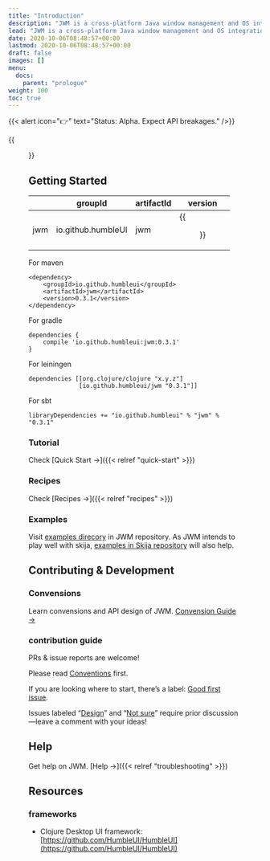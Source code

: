 ```yaml
---
title: "Introduction"
description: "JWM is a cross-platform Java window management and OS integration library."
lead: "JWM is a cross-platform Java window management and OS integration library."
date: 2020-10-06T08:48:57+00:00
lastmod: 2020-10-06T08:48:57+00:00
draft: false
images: []
menu:
  docs:
    parent: "prologue"
weight: 100
toc: true
---
```


{{< alert icon="👉" text="Status: Alpha. Expect API breakages." />}}


{{<figure src="./jwm.gif">}}

## Getting Started

||groupId|artifactId|version| 
|---|---|---|---|
|jwm|io.github.humbleUI|jwm|{{<figure src="https://img.shields.io/maven-central/v/io.github.humbleui/jwm" >}} |

For maven

```
<dependency>
    <groupId>io.github.humbleui</groupId>
    <artifactId>jwm</artifactId>
    <version>0.3.1</version>
</dependency>
```

For gradle

```
dependencies {
    compile 'io.github.humbleui:jwm:0.3.1'
}
```

For leiningen

```
dependencies [[org.clojure/clojure "x.y.z"]
              [io.github.humbleui/jwm "0.3.1"]]
```


For sbt

```
libraryDependencies += "io.github.humbleui" % "jwm" % "0.3.1"
```

### Tutorial

Check [Quick Start →]({{< relref "quick-start" >}})

### Recipes
Check [Recipes →]({{< relref "recipes" >}})


### Examples

Visit [examples direcory](https://github.com/HumbleUI/JWM/tree/main/examples) in JWM repository. As JWM intends to play well with skija, [examples in Skija repository](https://github.com/HumbleUI/Skija/tree/master/examples) will also help. 


## Contributing & Development


### Convensions

Learn convensions and API design of JWM. [Convension Guide →](https://getdoks.org/docs/reference-guides/security/)


### contribution guide

PRs & issue reports are welcome!

Please read [Conventions]() first.

If you are looking where to start, there’s a label: [Good first issue](https://github.com/HumbleUI/JWM/issues?q=is%3Aissue+is%3Aopen+label%3A%22good+first+issue%22).

Issues labeled “[Design](https://github.com/HumbleUI/JWM/issues?q=is%3Aissue+is%3Aopen+label%3ADesign)” and “[Not sure](https://github.com/HumbleUI/JWM/issues?q=is%3Aissue+is%3Aopen+label%3A%22Not+sure%22)” require prior discussion—leave a comment with your ideas!

## Help

Get help on JWM. [Help →]({{< relref "troubleshooting" >}})


## Resources

### frameworks
- Clojure Desktop UI framework: [https://github.com/HumbleUI/HumbleUI](https://github.com/HumbleUI/HumbleUI)
